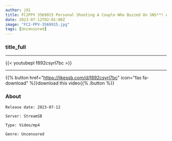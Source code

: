 ```yaml
---
author: j91
title: FC2PPV 3569915 Personal Shooting A Couple Who Buzzed On SNS**! A Cat-Eye Tsundere With Pure White Skin Gonzo Video Of Vaginal Cum Shot In Her (25) Pink Pussy cen
date: 2023-07-12T02:01:00Z
image: "FC2-PPV-3569915.jpg"
tags: [Uncensored]
---
```


### title_full
___

{{< youtubepl f892csyrl7bc >}}
___

{{% button href="https://likessb.com/d/f892csyrl7bc" icon="fas fa-download" %}}download this video{{% /button %}}
### About

`Release date: 2023-07-12`

`Server: StreamSB`

`Type: Video/mp4`

`Genre:	Uncensored`